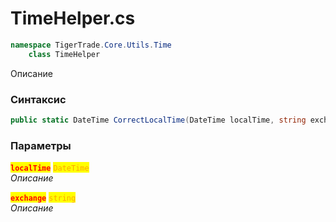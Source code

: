 
# TimeHelper.cs
```csharp
namespace TigerTrade.Core.Utils.Time  
    class TimeHelper
```

Описание

### Синтаксис
```csharp
public static DateTime CorrectLocalTime(DateTime localTime, string exchange)
```

### Параметры  
<mark style="color:red;">**`localTime`**</mark> <mark style="color:orange;">`DateTime`</mark>  
 *Описание*  
  
<mark style="color:red;">**`exchange`**</mark> <mark style="color:orange;">`string`</mark>  
 *Описание*  
  

                    
                    